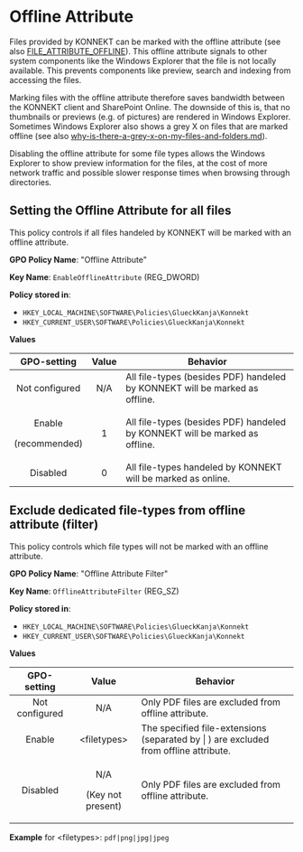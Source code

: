 # Offline Attribute

Files provided by KONNEKT can be marked with the offline attribute (see also [FILE\_ATTRIBUTE\_OFFLINE](https://docs.microsoft.com/en-us/openspecs/windows\_protocols/ms-fscc/ca28ec38-f155-4768-81d6-4bfeb8586fc9)). This offline attribute signals to other system components like the Windows Explorer that the file is not locally available. This prevents components like preview, search and indexing from accessing the files.&#x20;

Marking files with the offline attribute therefore saves bandwidth between the KONNEKT client and SharePoint Online. The downside of this is, that no thumbnails or previews (e.g. of pictures) are rendered in Windows Explorer. Sometimes Windows Explorer also shows a grey X on files that are marked offline (see also [why-is-there-a-grey-x-on-my-files-and-folders.md](../../troubleshooting/why-is-there-a-grey-x-on-my-files-and-folders.md "mention")).

Disabling the offline attribute for some file types allows the Windows Explorer to show preview information for the files, at the cost of more network traffic and possible slower response times when browsing through directories.

## Setting the Offline Attribute for all files

This policy controls if all files handeled by KONNEKT will be marked with an offline attribute.

**GPO Policy Name**: "Offline Attribute"

**Key Name**: `EnableOfflineAttribute` (REG\_DWORD)

**Policy stored in**:

* `HKEY_LOCAL_MACHINE\SOFTWARE\Policies\GlueckKanja\Konnekt`
* `HKEY_CURRENT_USER\SOFTWARE\Policies\GlueckKanja\Konnekt`

**Values**

|            GPO-setting            | Value | Behavior                                                                    |
| :-------------------------------: | :---: | --------------------------------------------------------------------------- |
|           Not configured          |  N/A  | All file-types (besides PDF) handeled by KONNEKT will be marked as offline. |
| <p>Enable</p><p>(recommended)</p> |   1   | All file-types (besides PDF) handeled by KONNEKT will be marked as offline. |
|              Disabled             |   0   | All file-types handeled by KONNEKT will be marked as online.                |

## Exclude dedicated file-types from offline attribute (filter)

This policy controls which file types will not be marked with an offline attribute.

**GPO Policy Name**: "Offline Attribute Filter"

**Key Name**: `OfflineAttributeFilter` (REG\_SZ)

**Policy stored in**:

* `HKEY_LOCAL_MACHINE\SOFTWARE\Policies\GlueckKanja\Konnekt`
* `HKEY_CURRENT_USER\SOFTWARE\Policies\GlueckKanja\Konnekt`

**Values**

|   GPO-setting  |                Value               | Behavior                                                                              |
| :------------: | :--------------------------------: | ------------------------------------------------------------------------------------- |
| Not configured |                 N/A                | Only PDF files are excluded from offline attribute.                                   |
|     Enable     |            \<filetypes>            | The specified file-extensions (separated by \| ) are excluded from offline attribute. |
|    Disabled    | <p>N/A</p><p>(Key not present)</p> | Only PDF files are excluded from offline attribute.                                   |

**Example** for \<filetypes>: `pdf|png|jpg|jpeg`
